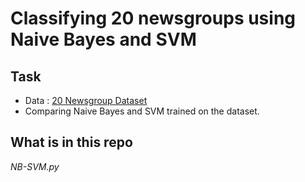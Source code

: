 # Classifying 20 newsgroups using Naive Bayes and SVM

## Task

* Data : [20 Newsgroup Dataset](http://qwone.com/~jason/20Newsgroups/)
* Comparing Naive Bayes and SVM trained on the dataset. 

## What is in this repo

*NB-SVM.py*
